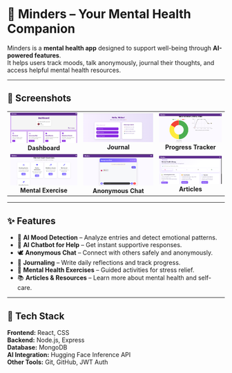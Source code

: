 # 🧠 Minders – Your Mental Health Companion  

Minders is a **mental health app** designed to support well-being through **AI-powered features**.  
It helps users track moods, talk anonymously, journal their thoughts, and access helpful mental health resources.  

---

## 📸 Screenshots

<table>
<tr>
<td align="center">
  <img src="./frontend/public/assets/dashboard.png" width="500"/><br>
  <b>Dashboard</b>
</td>
<td align="center">
  <img src="./frontend/public/assets/DiaryEntry.png" width="500"/><br>
  <b>Journal</b>
</td>
<td align="center">
  <img src="./frontend/public/assets/progress.png" width="500"/><br>
  <b>Progress Tracker</b>
</td>
</tr>
<tr>
<td align="center">
  <img src="./frontend/public/assets/mentalexercise.png" width="500"/><br>
  <b>Mental Exercise</b>
</td>
<td align="center">
  <img src="./frontend/public/assets/anonymouschat.png" width="500"/><br>
  <b>Anonymous Chat</b>
</td>
<td align="center">
  <img src="./frontend/public/assets/articles.png" width="500"/><br>
  <b>Articles</b>
</td>
</tr>
</table>

---

## ✨ Features  

- 🤖 **AI Mood Detection** – Analyze entries and detect emotional patterns.  
- 💬 **AI Chatbot for Help** – Get instant supportive responses.  
- 🕊 **Anonymous Chat** – Connect with others safely and anonymously.  
- 📓 **Journaling** – Write daily reflections and track progress.  
- 🧘 **Mental Health Exercises** – Guided activities for stress relief.  
- 📚 **Articles & Resources** – Learn more about mental health and self-care.  

---

## 🚀 Tech Stack  

**Frontend:** React, CSS  
**Backend:** Node.js, Express  
**Database:** MongoDB  
**AI Integration:** Hugging Face Inference API  
**Other Tools:** Git, GitHub, JWT Auth  

